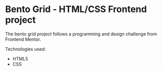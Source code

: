 # Bento Grid - HTML/CSS Frontend project

The bento grid project follows a programming and design challenge from Frontend Mentor.

Technologies used:
- HTML5
- CSS


